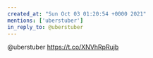 ```yaml
---
created_at: "Sun Oct 03 01:20:54 +0000 2021"
mentions: ['uberstuber']
in_reply_to: @uberstuber
---
```


@uberstuber https://t.co/XNVhRpRujb